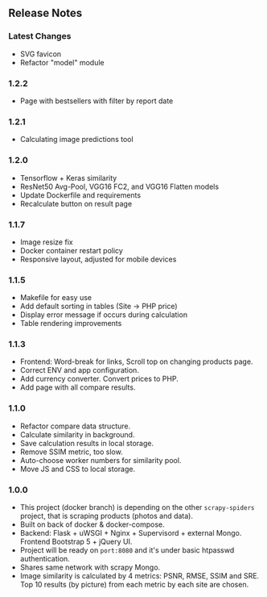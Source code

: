 ## Release Notes

### Latest Changes
* SVG favicon
* Refactor "model" module

### 1.2.2
* Page with bestsellers with filter by report date

### 1.2.1
* Calculating image predictions tool

### 1.2.0
* Tensorflow + Keras similarity
* ResNet50 Avg-Pool, VGG16 FC2, and VGG16 Flatten models
* Update Dockerfile and requirements
* Recalculate button on result page

### 1.1.7
* Image resize fix
* Docker container restart policy
* Responsive layout, adjusted for mobile devices

### 1.1.5
* Makefile for easy use
* Add default sorting in tables (Site -> PHP price)
* Display error message if occurs during calculation
* Table rendering improvements

### 1.1.3
* Frontend: Word-break for links, Scroll top on changing products page.
* Correct ENV and app configuration.
* Add currency converter. Convert prices to PHP.
* Add page with all compare results.

### 1.1.0
* Refactor compare data structure.
* Calculate similarity in background.
* Save calculation results in local storage.
* Remove SSIM metric, too slow.
* Auto-choose worker numbers for similarity pool.
* Move JS and CSS to local storage.

### 1.0.0
* This project (docker branch) is depending on the other `scrapy-spiders` project, that is scraping products (photos and data).
* Built on back of docker & docker-compose.
* Backend: Flask + uWSGI + Nginx + Supervisord + external Mongo. Frontend Bootstrap 5 + jQuery UI.
* Project will be ready on `port:8080` and it's under basic htpasswd authentication.
* Shares same network with scrapy Mongo.
* Image similarity is calculated by 4 metrics: PSNR, RMSE, SSIM and SRE. 
Top 10 results (by picture) from each metric by each site are chosen.